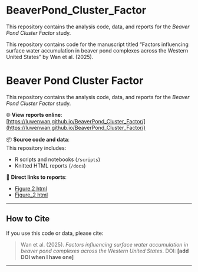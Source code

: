 # BeaverPond_Cluster_Factor

This repository contains the analysis code, data, and reports for the *Beaver Pond Cluster Factor* study.

This repository contains code for the manuscript titled “Factors influencing surface water accumulation in beaver pond complexes across the Western United States” by Wan et al. (2025).

# Beaver Pond Cluster Factor

This repository contains the analysis code, data, and reports for the *Beaver Pond Cluster Factor* study.

🌐 **View reports online**:  
[https://luwenwan.github.io/BeaverPond_Cluster_Factor/](https://luwenwan.github.io/BeaverPond_Cluster_Factor/)

📦 **Source code and data**:  
This repository includes:
- R scripts and notebooks (`/scripts`)
- Knitted HTML reports (`/docs`)

🔗 **Direct links to reports**:
- [Figure 2 html](https://luwenwan.github.io/BeaverPond_Cluster_Factor/Figure_2.html)
- [Figure_2 html](https://luwenwan.github.io/BeaverPond_Cluster_Factor/Figure_2.html)

---

## How to Cite
If you use this code or data, please cite:
> Wan et al. (2025). *Factors influencing surface water accumulation in beaver pond complexes across the Western United States*. DOI: **[add DOI when I have one]**

---

